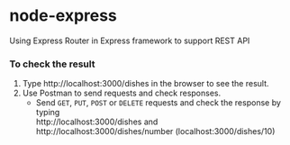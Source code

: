   # node-express
Using Express Router in Express framework to support REST API

### To check the result
1. Type  http://localhost:3000/dishes in the browser to see the result.
2. Use Postman to send requests and check responses.
   - Send  `GET`, `PUT`, `POST` or `DELETE` requests and check the response by typing<br/>http://localhost:3000/dishes and <br/> http://localhost:3000/dishes/number (localhost:3000/dishes/10)